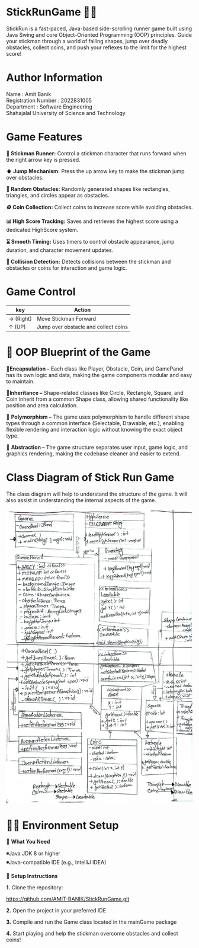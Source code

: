 # StickRunGame 🏃‍♂️
StickRun is a fast-paced, Java-based side-scrolling runner game built using Java Swing and core Object-Oriented Programming (OOP) principles. Guide your stickman through a world of falling shapes, jump over deadly obstacles, collect coins, and push your reflexes to the limit for the highest score!

# Author Information 

Name : Amit Banik        
Registration Number : 2022831005     
Department : Software Engineering    
Shahajalal University of Science and Technology 

# Game Features

 **👤 Stickman Runner:** Control a stickman character that runs forward when the right arrow key is pressed.

**⬆️ Jump Mechanism:** Press the up arrow key to make the stickman jump over obstacles.

**🧱 Random Obstacles:** Randomly generated shapes like rectangles, triangles, and circles appear as obstacles.

**🪙 Coin Collection:** Collect coins to increase score while avoiding obstacles.

**📊 High Score Tracking:** Saves and retrieves the highest score using a dedicated HighScore system.

**⌛ Smooth Timing:** Uses timers to control obstacle appearance, jump duration, and character movement updates.

**🚫 Collision Detection:** Detects collisions between the stickman and obstacles or coins for interaction and game logic.

# Game Control 
|key|Action|
|-|-|
→ (Right) |Move Stickman Forward|
↑ (UP) |Jump over obstacle and collect coins|



# 📐 OOP Blueprint of the Game

🧱**Encapsulation –** Each class like Player, Obstacle, Coin, and GamePanel has its own logic and data, making the game components modular and easy to maintain.


🧬**Inheritance –** Shape-related classes like Circle, Rectangle, Square, and Coin inherit from a common Shape class, allowing shared functionality like position and area calculation.

🔁 **Polymorphism –** The game uses polymorphism to handle different shape types through a common interface (Selectable, Drawable, etc.), enabling flexible rendering and interaction logic without knowing the exact object type.

🧊 **Abstraction –** The game structure separates user input, game logic, and graphics rendering, making the codebase cleaner and easier to extend.


# Class Diagram of Stick Run Game

The class diagram will help to understand the structure of the game. It will also assist in understanding the internal aspects of the game.

![image alt](https://github.com/AMIT-BANIK/StickRunGame/blob/main/Stickrun%20Class%20Diagram.jpg?raw=true)


# 🧑‍💻 Environment Setup

🚀 **What You Need**

 ◾Java JDK 8 or higher                                                                                                                                                                       
 ◾Java-compatible IDE (e.g., IntelliJ IDEA)

🧪 **Setup Instructions**
                                                    
__1.__ Clone the repository:

https://github.com/AMIT-BANIK/StickRunGame.git

__2.__ Open the project in your preferred IDE

__3.__ Compile and run the Game class located in the mainGame package

__4.__ Start playing and help the stickman overcome obstacles and collect coins!


